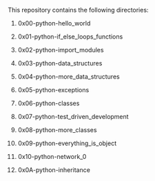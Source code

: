 This repository contains the following directories:

1) 0x00-python-hello_world

2) 0x01-python-if_else_loops_functions

3) 0x02-python-import_modules

4) 0x03-python-data_structures

5) 0x04-python-more_data_structures

6) 0x05-python-exceptions

7) 0x06-python-classes

8) 0x07-python-test_driven_development

9) 0x08-python-more_classes

10) 0x09-python-everything_is_object

11) 0x10-python-network_0

12) 0x0A-python-inheritance